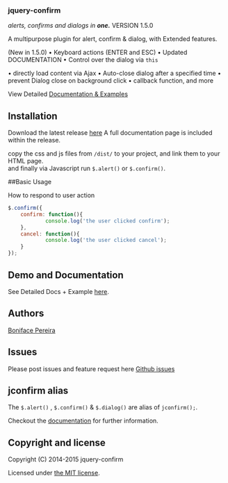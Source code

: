 ### jquery-confirm
*alerts, confirms and dialogs in* ***one.***
VERSION 1.5.0

A multipurpose plugin for alert, confirm & dialog, with Extended features.

(New in 1.5.0)
&bull; Keyboard actions (ENTER and ESC)
&bull; Updated DOCUMENTATION
&bull; Control over the dialog via `this`

&bull; directly load content via Ajax
&bull; Auto-close dialog after a specified time
&bull; prevent Dialog close on background click
&bull; callback function, and more


View Detailed [Documentation & Examples](http://craftpip.github.io/jquery-confirm)

## Installation

Download the latest release [here](https://github.com/craftpip/jquery-confirm/archive/master.zip)
A full documentation page is included within the release.

copy the css and js files from `/dist/` to your project, and link them to your HTML page.<br>
and finally via Javascript run `$.alert()` or `$.confirm()`.

##Basic Usage

How to respond to user action
```js
$.confirm({
    confirm: function(){
            console.log('the user clicked confirm');
    },
    cancel: function(){
            console.log('the user clicked cancel');
    }
});
```

## Demo and Documentation

See Detailed Docs + Example [here](http://craftpip.github.io/jquery-confirm).

## Authors

[Boniface Pereira](https://github.com/craftpip)

## Issues

Please post issues and feature request here [Github issues](https://github.com/craftpip/jquery-confirm/issues)

## jconfirm alias

The `$.alert()` , `$.confirm()` & `$.dialog()` are alias of `jconfirm();`.

Checkout the [documentation](http://craftpip.github.io/jquery-confirm) for further information.

## Copyright and license

Copyright (C) 2014-2015 jquery-confirm

Licensed under [the MIT license](LICENSE).
